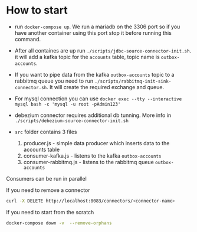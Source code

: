 # How to start

* run `docker-compose up`. We run a mariadb on the 3306 port so if you have another container using this port stop it before running this command.

* After all containes are up run `./scripts/jdbc-source-connector-init.sh`. it will add a kafka topic for the `accounts` table, topic name is `outbox-accounts`.

* If you want to pipe data from the kafka `outbox-accounts` topic to a rabbitmq queue you need to run `./scripts/rabbitmq-init-sink-connector.sh`. It will create the required exchange and queue.

* For mysql connection you can use `docker exec --tty --interactive mysql bash -c 'mysql -u root -pAdmin123'`

* debezium connector requires additional db tunning. More info in `./scripts/debezium-source-connector-init.sh`

* `src` folder contains 3 files
  1. producer.js - simple data producer which inserts data to the accounts table
  2. consumer-kafka.js - listens to the kafka `outbox-accounts`
  3. consumer-rabbitmq.js - listens to the rabbitmq queue `outbox-accounts`

Consumers can be run in parallel

If you need to remove a connector

```bash
curl -X DELETE http://localhost:8083/connectors/<connector-name>
```

If you need to start from the scratch

```bash
docker-compose down -v  --remove-orphans
```
